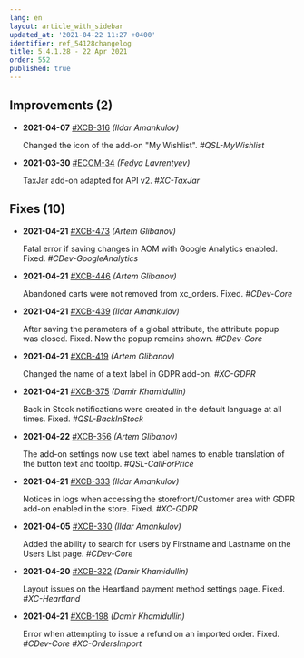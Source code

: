 ```yaml
---
lang: en
layout: article_with_sidebar
updated_at: '2021-04-22 11:27 +0400'
identifier: ref_54128changelog
title: 5.4.1.28 - 22 Apr 2021
order: 552
published: true
---
```

## Improvements (2)
* **2021-04-07** [#XCB-316](https://sellerlabs.atlassian.net/browse/XCB-316) _(Ildar Amankulov)_

  Changed the icon of the add-on "My Wishlist". _#QSL-MyWishlist_

* **2021-03-30** [#ECOM-34](https://sellerlabs.atlassian.net/browse/ECOM-34) _(Fedya Lavrentyev)_

  TaxJar add-on adapted for API v2. _#XC-TaxJar_


## Fixes (10)
* **2021-04-21** [#XCB-473](https://sellerlabs.atlassian.net/browse/XCB-473) _(Artem Glibanov)_

  Fatal error if saving changes in AOM with Google Analytics enabled. Fixed. _#CDev-GoogleAnalytics_

* **2021-04-21** [#XCB-446](https://sellerlabs.atlassian.net/browse/XCB-446) _(Artem Glibanov)_

  Abandoned carts were not removed from xc_orders. Fixed.  _#CDev-Core_

* **2021-04-21** [#XCB-439](https://sellerlabs.atlassian.net/browse/XCB-439) _(Ildar Amankulov)_

  After saving the parameters of a global attribute, the attribute popup was closed. Fixed. Now the popup remains shown. _#CDev-Core_

* **2021-04-21** [#XCB-419](https://sellerlabs.atlassian.net/browse/XCB-419) _(Artem Glibanov)_

  Changed the name of a text label in GDPR add-on.  _#XC-GDPR_

* **2021-04-21** [#XCB-375](https://sellerlabs.atlassian.net/browse/XCB-375) _(Damir Khamidullin)_

  Back in Stock notifications were created in the default language at all times. Fixed. _#QSL-BackInStock_

* **2021-04-22** [#XCB-356](https://sellerlabs.atlassian.net/browse/XCB-356) _(Artem Glibanov)_

  The add-on settings now use text label names to enable translation of the button text and tooltip. _#QSL-CallForPrice_

* **2021-04-21** [#XCB-333](https://sellerlabs.atlassian.net/browse/XCB-333) _(Ildar Amankulov)_

  Notices in logs when accessing the storefront/Customer area with GDPR add-on enabled in the store. Fixed. _#XC-GDPR_

* **2021-04-05** [#XCB-330](https://sellerlabs.atlassian.net/browse/XCB-330) _(Ildar Amankulov)_

  Added the ability to search for users by Firstname and Lastname on the Users List page. _#CDev-Core_

* **2021-04-20** [#XCB-322](https://sellerlabs.atlassian.net/browse/XCB-322) _(Damir Khamidullin)_

  Layout issues on the Heartland payment method settings page. Fixed. _#XC-Heartland_

* **2021-04-21** [#XCB-198](https://sellerlabs.atlassian.net/browse/XCB-198) _(Damir Khamidullin)_

  Error when attempting to issue a refund on an imported order. Fixed. _#CDev-Core #XC-OrdersImport_
